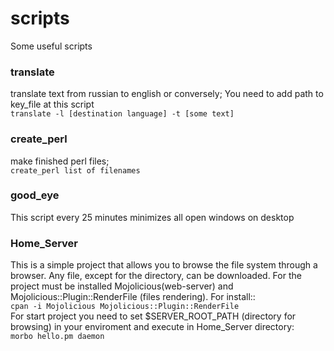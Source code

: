 # scripts
 Some useful scripts
<h3>translate</h3> 
translate text from russian to english or conversely; You need to add path to key_file at this script<br/>
<code>translate -l [destination language] -t [some text]</code><br/>
<h3>create_perl</h3> 
make finished perl files;<br/>
<code>create_perl list of filenames</code>
<h3>good_eye</h3>
This script every 25 minutes minimizes all open windows on desktop
<h3>Home_Server</h3>
This is a simple project that allows you to browse the file system through a browser. Any file, except for the directory, can be downloaded. For the project must be installed Mojolicious(web-server) and Mojolicious::Plugin::RenderFile (files rendering). For install::<br /><code>cpan -i Mojolicious Mojolicious::Plugin::RenderFile</code><br />
For start project you need to set $SERVER_ROOT_PATH (directory for browsing) in your enviroment and execute in Home_Server directory:<br />
<code>morbo hello.pm daemon </code> 

